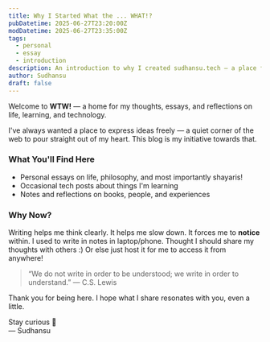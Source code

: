 ```yaml
---
title: Why I Started What the ... WHAT!?
pubDatetime: 2025-06-27T23:20:00Z
modDatetime: 2025-06-27T23:35:00Z
tags: 
  - personal
  - essay
  - introduction
description: An introduction to why I created sudhansu.tech — a place for essays, blogs, and ideas worth sharing.
author: Sudhansu
draft: false
---
```

Welcome to **WTW!** — a home for my thoughts, essays, and reflections on life, learning, and technology.

I've always wanted a place to express ideas freely — a quiet corner of the web to pour straight out of my heart. This blog is my initiative towards that.

### What You'll Find Here

- Personal essays on life, philosophy, and most importantly shayaris!
- Occasional tech posts about things I'm learning
- Notes and reflections on books, people, and experiences

### Why Now?

Writing helps me think clearly. It helps me slow down. It forces me to **notice** within. I used to
write in notes in laptop/phone. Thought I should share my thoughts with others :) Or else just host 
it for me to access it from anywhere!

> “We do not write in order to be understood; we write in order to understand.” — C.S. Lewis

Thank you for being here. I hope what I share resonates with you, even a little.

Stay curious 🌱  
— Sudhansu
